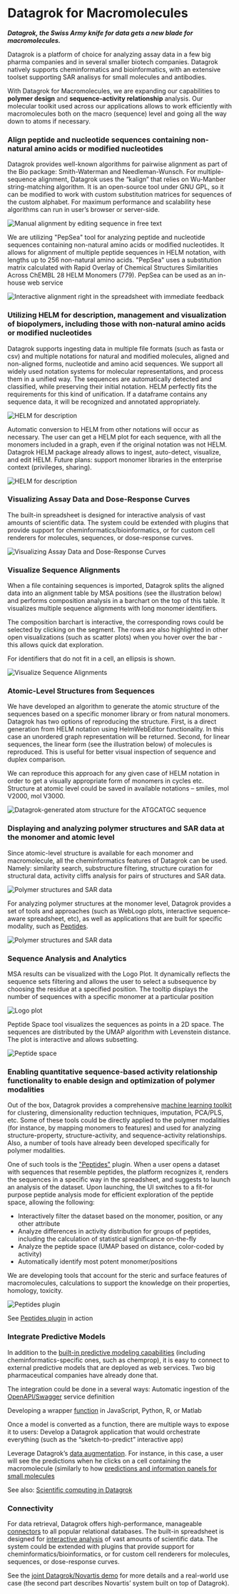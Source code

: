 <!-- TITLE: Macromolecules -->

# Datagrok for Macromolecules

***Datagrok, the Swiss Army knife for data gets a new blade for macromolecules.***

Datagrok is a platform of choice for analyzing assay data in a few big pharma companies and in several smaller biotech companies. Datagrok natively supports cheminformatics and bioinformatics, with an extensive toolset supporting SAR analisys for small molecules and antibodies.

With Datagrok for Macromolecules, we are expanding our capabilities to **polymer design** and **sequence-activity relationship** analysis. Our molecular toolkit used across our applications allows to work efficiently with macromolecules both on the macro (sequence) level and going all the way down to atoms if necessary. 

### Align peptide and nucleotide sequences containing non-natural amino acids or modified nucleotides

Datagrok provides well-known algorithms for pairwise alignment as part of the Bio package: Smith-Waterman and Needleman-Wunsch. For multiple-sequence alignment, Datagrok uses the “kalign” that relies on Wu-Manber string-matching algorithm. It is an open-source tool under GNU GPL, so it can be modified to work with custom substitution matrices for sequences of the custom alphabet. For maximum performance and scalability hese algorithms can run in user’s browser or server-side.

![Manual alignment by editing sequence in free text](../../uploads/macromolecules/macromolecules-1.gif "Manual alignment by editing sequence in free text")

We are utilizing "PepSea" tool for analyzing peptide and nucleotide sequences containing non-natural amino acids or modified nucleotides. It allows for alignment of multiple peptide sequences in HELM notation, with lengths up to 256 non-natural amino acids. "PepSea" uses a substitution matrix calculated with Rapid Overlay of Chemical Structures Similarities Across ChEMBL 28 HELM Monomers (779). PepSea can be used as an in-house web service

![Interactive alignment right in the spreadsheet with immediate feedback](../../uploads/macromolecules/macromolecules-2.png "Interactive alignment right in the spreadsheet with immediate feedback")

### Utilizing HELM for description, management and visualization of biopolymers, including those with non-natural amino acids or modified nucleotides

Datagrok supports ingesting data in multiple file formats (such as fasta or csv) and multiple notations for natural and modified molecules, aligned and non-aligned forms, nucleotide and amino acid sequences. We support all widely used notation systems for molecular representations, and process them in a unified way. The sequences are automatically detected and classified, while preserving their initial notation. HELM perfectly fits the requirements for this kind of unification. If a dataframe contains any sequence data, it will be recognized and annotated appropriately. 

![HELM for description](../../uploads/macromolecules/macromolecules-3.png " ")

Automatic conversion to HELM from other notations will occur as necessary. The user can get a HELM plot for each sequence, with all the monomers included in a graph, even if the original notation was not HELM.
Datagrok HELM package already allows to ingest, auto-detect, visualize, and edit HELM. Future plans: support monomer libraries in the enterprise context (privileges, sharing).

![HELM for description](../../uploads/macromolecules/macromolecules-4.png " ")

### Visualizing Assay Data and Dose-Response Curves

The built-in spreadsheet is designed for interactive analysis of vast amounts of scientific data. The system could be extended with plugins that provide support for cheminformatics/bioinformatics, or for custom cell renderers for molecules, sequences, or dose-response curves.

![Visualizing Assay Data and Dose-Response Curves](../../uploads/macromolecules/macromolecules-5.png " ")

### Visualize Sequence Alignments

When a file containing sequences is imported, Datagrok splits the aligned data into an alignment table by MSA positions (see the illustration below) and performs composition analysis in a barchart on the top of this table. It visualizes multiple sequence alignments with long monomer identifiers.

The composition barchart is interactive, the corresponding rows could be selected by clicking on the segment. The rows are also highlighted in other open visualizations (such as scatter plots) when you hover over the bar - this allows quick dat exploration.

For identifiers that do not fit in a cell, an ellipsis is shown.

![Visualize Sequence Alignments](../../uploads/macromolecules/macromolecules-6.png " ")

### Atomic-Level Structures from Sequences

We have developed an algorithm to generate the atomic structure of the sequences based on a specific monomer library or from natural monomers. Datagrok has two options of reproducing the structure. First, is a direct generation from HELM notation using HelmWebEditor functionality. In this case an unordered graph representation will be returned. Second, for linear sequences, the linear form (see the illustration below) of molecules is reproduced. This is useful for better visual inspection of sequence and duplex comparison. 

We can reproduce this approach for any given case of HELM notation in order to get a visually appropriate form of monomers in cycles etc. Structure at atomic level could be saved in available notations – smiles, mol V2000, mol V3000.

![Datagrok-generated atom structure for the ATGCATGC sequence](../../uploads/macromolecules/macromolecules-7.png "Datagrok-generated atom structure for the ATGCATGC sequence")

### Displaying and analyzing polymer structures and SAR data at the monomer and atomic level

Since atomic-level structure is available for each monomer and macromolecule, all the cheminformatics features of Datagrok can be used. Namely: similarity search, substructure filtering, structure curation for structural data, activity cliffs analysis for pairs of structures and SAR data. 

![Polymer structures and SAR data](../../uploads/macromolecules/macromolecules-8.png " ")

For analyzing polymer structures at the monomer level, Datagrok provides a set of tools and approaches (such as WebLogo plots, interactive sequence-aware spreadsheet, etc), as well as applications that are built for specific modality, such as [Peptides](peptides.md). 

![Polymer structures and SAR data](../../uploads/macromolecules/macromolecules-9.png " ")

### Sequence Analysis and Analytics

MSA results can be visualized with the Logo Plot. It dynamically reflects the sequence sets filtering and allows the user to select a subsequence by choosing the residue at a specified position. The tooltip displays the number of sequences with a specific monomer at a particular position

![Logo plot](../../uploads/macromolecules/macromolecules-10.gif "Logo plot")

Peptide Space tool visualizes the sequences as points in a 2D space. The sequences are distributed by the UMAP algorithm with Levenstein distance. The plot is interactive and allows subsetting.

![Peptide space](../../uploads/macromolecules/macromolecules-11.png "Peptide space")

### Enabling quantitative sequence-based activity relationship functionality to enable design and optimization of polymer modalities

Out of the box, Datagrok provides a comprehensive [machine learning toolkit](../../learn/data-science.md) for clustering, dimensionality reduction techniques, imputation, PCA/PLS, etc. Some of these tools could be directly applied to the polymer modalities (for instance, by mapping monomers to features) and used for analyzing structure-property, structure-activity, and sequence-activity relationships. Also, a number of tools have already been developed specifically for polymer modalities.

One of such tools is the ["Peptides"](https://www.youtube.com/watch?v=HNSMSf2ZYsI&ab_channel=Datagrok) plugin. When a user opens a dataset with sequences that resemble peptides, the platform recognizes it, renders the sequences in a specific way in the spreadsheet, and suggests to launch an analysis of the dataset. Upon launching, the UI switches to a fit-for purpose peptide analysis mode for efficient exploration of the peptide space, allowing the following:

- Interactively filter the dataset based on the monomer, position, or any other attribute
- Analyze differences in activity distribution for groups of peptides, including the calculation of statistical significance on-the-fly 
- Analyze the peptide space (UMAP based on distance, color-coded by activity)
- Automatically identify most potent monomer/positions
 
We are developing tools that account for the steric and surface features of macromolecules, calculations to support the knowledge on their properties, homology, toxicity.

![Peptides plugin](../../uploads/macromolecules/macromolecules-12.png "Peptides plugin")

See [Peptides plugin](https://public.datagrok.ai/apps/Peptides) in action

### Integrate Predictive Models

In addition to the [built-in predictive modeling capabilities](../../learn/predictive-modeling.md) (including cheminformatics-specific ones, such as chemprop), it is easy to connect to external predictive models that are deployed as web services. Two big pharmaceutical companies have already done that.


The integration could be done in a several ways:
Automatic ingestion of the [OpenAPI/Swagger](../../access/open-api.md) service definition

Developing a wrapper [function](../../compute/compute.md) in JavaScript, Python, R, or Matlab

Once a model is converted as a function, there are multiple ways to expose it to users:
Develop a Datagrok application that would orchestrate everything (such as the “sketch-to-predict” interactive app)

Leverage Datagrok’s [data augmentation](../../discover/data-augmentation.md). For instance, in this case, a user will see the predictions when he clicks on a cell containing the macromolecule (similarly to how [predictions and information panels for small molecules](../../discover/data-augmentation.md#info-panels)

See also: [Scientific computing in Datagrok](https://github.com/datagrok-ai/public/blob/master/help/compute/compute.md)

### Connectivity

For data retrieval, Datagrok offers high-performance, manageable [connectors](../../access/data-connection.md) to all popular relational databases. The built-in spreadsheet is designed for [interactive analysis](../../visualize/viewers.md) of vast amounts of scientific data. The system could be extended with plugins that provide support for cheminformatics/bioinformatics, or for custom cell renderers for molecules, sequences, or dose-response curves.

See the [joint Datagrok/Novartis demo](https://vimeo.com/548606688/f2dd6e5c0a) for more details and a real-world use case (the second part describes Novartis’ system built on top of Datagrok).